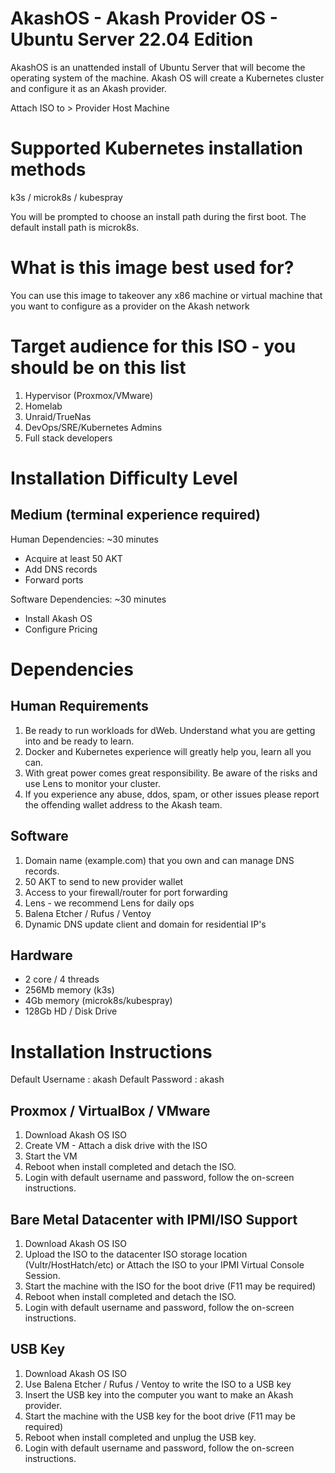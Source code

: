 # AkashOS - Akash Provider OS  - Ubuntu Server 22.04 Edition

AkashOS is an unattended install of Ubuntu Server that will become the operating system of the machine.  Akash OS will create a Kubernetes cluster and configure it as an Akash provider.

Attach ISO to > Provider Host Machine

# Supported Kubernetes installation methods

k3s / microk8s / kubespray

You will be prompted to choose an install path during the first boot.
The default install path is microk8s.

# What is this image best used for?

You can use this image to takeover any x86 machine or virtual machine that you want to configure as a provider on the Akash network

# Target audience for this ISO - you should be on this list

1.  Hypervisor (Proxmox/VMware)
2.  Homelab
3.  Unraid/TrueNas
4.  DevOps/SRE/Kubernetes Admins
5.  Full stack developers

# Installation Difficulty Level

## Medium (terminal experience required)

Human Dependencies: ~30 minutes

  - Acquire at least 50 AKT
  - Add DNS records
  - Forward ports

Software Dependencies: ~30 minutes 

- Install Akash OS
- Configure Pricing


# Dependencies

## Human Requirements
1. Be ready to run workloads for dWeb.  Understand what you are getting into and be ready to learn.
2. Docker and Kubernetes experience will greatly help you, learn all you can.
3. With great power comes great responsibility. Be aware of the risks and use Lens to monitor your cluster.
4. If you experience any abuse, ddos, spam, or other issues please report the offending wallet address to the Akash team.

## Software
1. Domain name (example.com) that you own and can manage DNS records.
2. 50 AKT to send to new provider wallet
3. Access to your firewall/router for port forwarding
4. Lens - we recommend Lens for daily ops
5. Balena Etcher / Rufus / Ventoy
6. Dynamic DNS update client and domain for residential IP's

## Hardware

- 2 core / 4 threads
- 256Mb memory (k3s)
- 4Gb memory (microk8s/kubespray)
- 128Gb HD / Disk Drive

# Installation Instructions
Default Username : akash
Default Password : akash

## Proxmox / VirtualBox / VMware

1. Download Akash OS ISO
2. Create VM - Attach a disk drive with the ISO
3. Start the VM
4. Reboot when install completed and detach the ISO.
6. Login with default username and password, follow the on-screen instructions.

## Bare Metal Datacenter with IPMI/ISO Support

1. Download Akash OS ISO
2. Upload the ISO to the datacenter ISO storage location (Vultr/HostHatch/etc) or Attach the ISO to your IPMI Virtual Console Session.
3. Start the machine with the ISO for the boot drive (F11 may be required)
4. Reboot when install completed and detach the ISO.
6. Login with default username and password, follow the on-screen instructions.

## USB Key

1. Download Akash OS ISO
2. Use Balena Etcher / Rufus / Ventoy to write the ISO to a USB key
3. Insert the USB key into the computer you want to make an Akash provider.
4. Start the machine with the USB key for the boot drive (F11 may be required)
5. Reboot when install completed and unplug the USB key.
6. Login with default username and password, follow the on-screen instructions.




